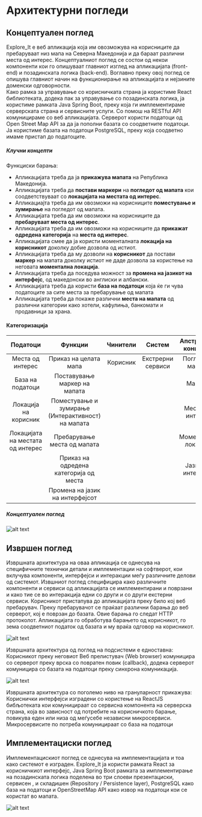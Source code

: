 # Архитектурни погледи
## Концептуален поглед

Explore_It е веб апликација која им овозможува на корисниците да пребаруваат низ мапа на Северна Македонија и да бараат различни места од интерес. Концептуалниот поглед се состои од некои компоненти кои го опишуваат главниот изглед на апликацијата (front-end) и позадинската логика (back-end). Воглавно преку овој поглед се опишува главниот начин на функционирање на апликацијата и нејзините доменски одговорности.  
Како рамка за управување со корисничката страна ја користиме React библиотеката, додека пак за управување со позадинската логика, ја користиме рамката Java Spring Boot, преку која ги имплементираме серверската страна и сервисните услуги. Со помош на RESTful API комуницираме со веб апликацијата. Серверот користи податоци од Open Street Map API за да ја пополни базата со соодветните податоци. Ја користиме базата на податоци PostgreSQL, преку која соодветно имаме пристап до податоците. 
##### Клучни концепти
Функциски барања:
-	Апликацијата треба да ја **прикажува мапата** на Република Македонија.
-	Апликацијата треба да **постави маркери** на **погледот од мапата** кои соодветствуваат со **локацијата на местата од интерес**.
-	Апликациајта треба да им овозможи на корисниците **поместување и зумирање** на погледот од мапата.
-	Апликацијата треба да им овозможи на корисниците да **пребаруваат места од интерес**.
-	Апликацијата треба да им овозможи на корисниците да **прикажат одредена категорија** на **места од интерес**.
-	Апликацијата смее да ја користи моменталната **локација на корисникот** доколку добие дозвола  од истиот.
-	Апликацијата треба да му дозволи на **корисникот** да постави **маркер** на мапата доколку истиот не даде дозвола за користење на неговата **моментална локација**.
-	Апликацијата треба да поседува можност за **промена на јазикот на интерфејс**, од македонски во англиски и албански.
-	Апликацијата треба да користи **база на податоци** која ќе ги чува податоците за сите места за пребарување од мапата
-	Апликацијата треба да покаже различни **места на мапата** од различни категории како хотели, кафулиња, банкомати и продавници за храна.


#### Категоризација

|Податоци|Функции|Чинители|Систем|Апстрактни концепти
| :-----------: |:-------------:| :----:|:-------------:| :----:|
|Места од интерес|Приказ на целата мапа|Корисник|Екстрерни сервиси|Поглед од мапата
|База на податоци|Поставување маркер на мапата|	| |Маркер
|Локација на корисник|Поместување и зумирање (Интерактивност) на мапата|||Места од интерес
|Локацијата на местата од интерес|Пребарување места од мапата|||Моментална локација
||Приказ на одредена категорија од места|||Јазик на интерфејс
||Промена на јазик на интерфејсот|||			

##### Концептуален поглед
![alt text](КонцептуалнаАрхитектура.png "Концептуална Архитектуа")

## Извршен поглед

Извршната архитектура на оваа апликација се однесува на специфичните технички детали и имплементации на софтверот, кои вклучува компоненти, интерфејси и интеракции меѓу различните делови од системот. Извшниот поглед специфицира  како различните компоненти и сервиси од апликацијата се имплементирани и поврзани и како тие се во интеракција едни со други и со други екстерни сервиси.
Корисникот пристапува до апликацијата преку било кој веб пребарувач. Преку пребарувачот се праќаат различни барања до веб серверот, кој е поврзан до базата. Овие барања го следат HTTP протоколот. Апликацијата го обработува барањето од корисникот, го зема соодветниот податок од базата и му враќа одговор на корисникот.

![alt text](ИзвршнаАрхитектура.png "Извршна архитектура")

Извршната архитектура од поглед на подсистеми е едноставна: Корисникот преку неговиот Веб прелистувач (Web browser) комуницира со серверот преку врска со повратен повик (callback), додека серверот комуницира со базата на податоци преку синхрона комуникација. 

![alt text](ИзвршнаАрхитектура2.png "Извршна архитектура 2")

Извршната архитектура со поголемо ниво на грануларност прикажува: Кориснички интерфејси изградени со користење на ReactJS бибљотеката кои комуницираат со сервисна компонента на серверска страна, која во зависност од потребите на корисничкото барање, повикува еден или низа од меѓусебе независни микросервиси. Микросервисите по потреба комуницираат со база на податоци

## Имплементациски поглед

Имплементацискиот поглед се однесува на имплементацијата и тоа како системот е изграден. Explore_It ја користи рамката React за корисничкиот интерфејс, Java Spring Boot рамката за имплементирање на позадинската логика поделена во три слоеви презентациски, сервисен , и складишен (Repository / Persistence layer), PostgreSQL како база на податоци и OpenStreetMap API како извор на податоци кои се користат во мапата.

![alt text](ИмплементацискаАрхитектура.png "Имплементациска архитектура")
